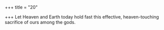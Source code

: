 +++
title = "20"

+++
Let Heaven and Earth today hold fast this effective, heaven-touching sacrifice of ours among the gods.  